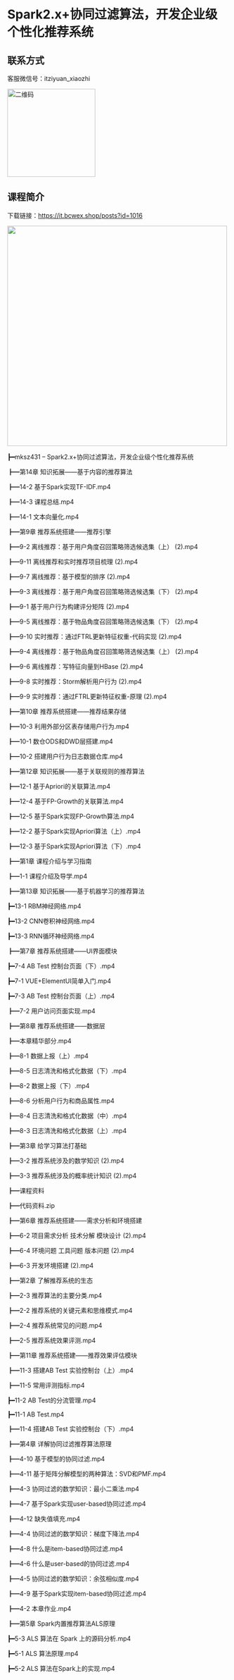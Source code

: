 # Spark2.x+协同过滤算法，开发企业级个性化推荐系统

## 联系方式

客服微信号：itziyuan_xiaozhi

<img src="https://ziyuanyun.oss-cn-guangzhou.aliyuncs.com/common/20240614073449/666b82192834a.jpg" width="200" height="200" alt="二维码">

## 课程简介

下载链接：https://it.bcwex.shop/posts?id=1016

<img src="https://ziyuanyun.oss-cn-guangzhou.aliyuncs.com/yun/20240515153555/664465db3ac36.jpg" width="500" alt="">

  ┣━mksz431 &#8211; Spark2.x+协同过滤算法，开发企业级个性化推荐系统

 ┣━第14章 知识拓展——基于内容的推荐算法

 ┣━14-2 基于Spark实现TF-IDF.mp4

 ┣━14-3 课程总结.mp4

 ┣━14-1 文本向量化.mp4

 ┣━第9章 推荐系统搭建——推荐引擎

 ┣━9-2 离线推荐：基于用户角度召回策略筛选候选集（上） (2).mp4

 ┣━9-11 离线推荐和实时推荐项目梳理 (2).mp4

 ┣━9-7 离线推荐：基于模型的排序 (2).mp4

 ┣━9-3 离线推荐：基于用户角度召回策略筛选候选集（下） (2).mp4

 ┣━9-1 基于用户行为构建评分矩阵 (2).mp4

 ┣━9-5 离线推荐：基于物品角度召回策略筛选候选集（下） (2).mp4

 ┣━9-10 实时推荐：通过FTRL更新特征权重-代码实现 (2).mp4

 ┣━9-4 离线推荐：基于物品角度召回策略筛选候选集（上） (2).mp4

 ┣━9-6 离线推荐：写特征向量到HBase (2).mp4

 ┣━9-8 实时推荐：Storm解析用户行为 (2).mp4

 ┣━9-9 实时推荐：通过FTRL更新特征权重-原理 (2).mp4

 ┣━第10章 推荐系统搭建——推荐结果存储

 ┣━10-3 利用外部分区表存储用户行为.mp4

 ┣━10-1 数仓ODS和DWD层搭建.mp4

 ┣━10-2 搭建用户行为日志数据仓库.mp4

 ┣━第12章 知识拓展——基于关联规则的推荐算法

 ┣━12-1 基于Apriori的关联算法.mp4

 ┣━12-4 基于FP-Growth的关联算法.mp4

 ┣━12-5 基于Spark实现FP-Growth算法.mp4

 ┣━12-2 基于Spark实现Apriori算法（上）.mp4

 ┣━12-3 基于Spark实现Apriori算法（下）.mp4

 ┣━第1章 课程介绍与学习指南

 ┣━1-1 课程介绍及导学.mp4

 ┣━第13章 知识拓展——基于机器学习的推荐算法

 ┣━13-1 RBM神经网络.mp4

 ┣━13-2 CNN卷积神经网络.mp4

 ┣━13-3 RNN循环神经网络.mp4

 ┣━第7章 推荐系统搭建——UI界面模块

 ┣━7-4 AB Test 控制台页面（下）.mp4

 ┣━7-1 VUE+ElementUI简单入门.mp4

 ┣━7-3 AB Test 控制台页面（上）.mp4

 ┣━7-2 用户访问页面实现.mp4

 ┣━第8章 推荐系统搭建——数据层

 ┣━本章精华部分.mp4

 ┣━8-1 数据上报（上）.mp4

 ┣━8-5 日志清洗和格式化数据（下）.mp4

 ┣━8-2 数据上报（下）.mp4

 ┣━8-6 分析用户行为和商品属性.mp4

 ┣━8-4 日志清洗和格式化数据（中）.mp4

 ┣━8-3 日志清洗和格式化数据（上）.mp4

 ┣━第3章 给学习算法打基础

 ┣━3-2 推荐系统涉及的数学知识 (2).mp4

 ┣━3-3 推荐系统涉及的概率统计知识 (2).mp4

 ┣━课程资料

 ┣━代码资料.zip

 ┣━第6章 推荐系统搭建——需求分析和环境搭建

 ┣━6-2 项目需求分析 技术分解 模块设计 (2).mp4

 ┣━6-4 环境问题 工具问题 版本问题 (2).mp4

 ┣━6-3 开发环境搭建 (2).mp4

 ┣━第2章 了解推荐系统的生态

 ┣━2-3 推荐算法的主要分类.mp4

 ┣━2-2 推荐系统的关键元素和思维模式.mp4

 ┣━2-4 推荐系统常见的问题.mp4

 ┣━2-5 推荐系统效果评测.mp4

 ┣━第11章 推荐系统搭建——推荐效果评估模块

 ┣━11-3 搭建AB Test 实验控制台（上）.mp4

 ┣━11-5 常用评测指标.mp4

 ┣━11-2 AB Test的分流管理.mp4

 ┣━11-1 AB Test.mp4

 ┣━11-4 搭建AB Test 实验控制台（下）.mp4

 ┣━第4章 详解协同过滤推荐算法原理

 ┣━4-10 基于模型的协同过滤.mp4

 ┣━4-11 基于矩阵分解模型的两种算法：SVD和PMF.mp4

 ┣━4-3 协同过滤的数学知识：最小二乘法.mp4

 ┣━4-7 基于Spark实现user-based协同过滤.mp4

 ┣━4-12 缺失值填充.mp4

 ┣━4-4 协同过滤的数学知识：梯度下降法.mp4

 ┣━4-8 什么是item-based协同过滤.mp4

 ┣━4-6 什么是user-based的协同过滤.mp4

 ┣━4-5 协同过滤的数学知识：余弦相似度.mp4

 ┣━4-9 基于Spark实现item-based协同过滤.mp4

 ┣━4-2 本章作业.mp4

 ┣━第5章 Spark内置推荐算法ALS原理

 ┣━5-3 ALS 算法在 Spark 上的源码分析.mp4

 ┣━5-1 ALS 算法原理.mp4

 ┣━5-2 ALS 算法在Spark上的实现.mp4

  